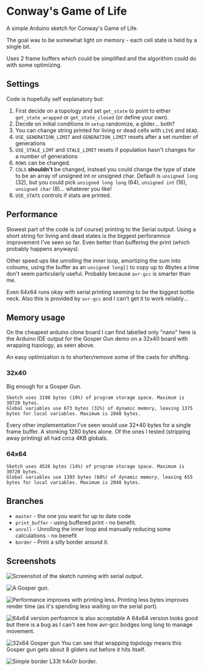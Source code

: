 # Conway's Game of Life

A simple Arduino sketch for Conway's Game of Life.

The goal was to be somewhat light on memory - each cell state is held by a single bit.

Uses 2 frame buffers which could be simplified and the algorithim could do with some optimizing.

## Settings

Code is hopefully self explanatory but:

1. First decide on a topology and set `get_state` to point to either `get_state_wrapped` or `get_state_closed` (or define your own).
2. Decide on initial conditions in `setup` randomize, a glider... both?
3. You can change string printed for living or dead cells with `LIVE` and `DEAD`.
4. `USE_GENERATION_LIMIT` and `GENERATION_LIMIT` resets after a set number of generations
5. `USE_STALE_LIMT` and `STALE_LIMIT` resets if population hasn't changes for a number of generations
6. `ROWS` can be changed.
7. `COLS` **shouldn't** be changed, instead you could change the type of state to be an array of unsigned int or unsigned char. Default is `unsigned long` (32), but you could pick `unsigned long long` (64), `unsigned int` (16), `unsigned char` (8)... whatever you like!
8. `USE_STATS` controls if stats are printed.

## Performance

Slowest part of the code is (of course) printing to the Serial output. Using a short string for living and dead states is the biggest perforamnce improvement I've seen so far. Even better than buffering the print (which probably happens anyways).

Other speed ups like unrolling the inner loop, amortizing the sum into coloums, using the buffer as an `unsigned long[]` to copy up to 4bytes a time don't seem particularly useful. Probably because `avr-gcc` is smarter than me.

Even 64x64 runs okay with serial printing seeming to be the biggest bottle neck. Also this is provided by `avr-gcc` and I can't get it to work reliably...

## Memory usage

On the cheapest arduino clone board I can find labelled only "nano" here is the Arduino IDE output for the Gosper Gun demo on a 32x40 board with wrapping topology, as seen above.

An easy optimization is to shorten/remove some of the casts for shifting. 

### 32x40

Big enough for a Gosper Gun.

```
Sketch uses 3198 bytes (10%) of program storage space. Maximum is 30720 bytes.
Global variables use 673 bytes (32%) of dynamic memory, leaving 1375 bytes for local variables. Maximum is 2048 bytes.
```

Every other implementation I've seen would use 32*40 bytes for a single frame buffer. A stonking 1280 bytes alone. Of the ones I tested (stripping away printing) all had circa 4KB globals.

### 64x64
```
Sketch uses 4526 bytes (14%) of program storage space. Maximum is 30720 bytes.
Global variables use 1393 bytes (68%) of dynamic memory, leaving 655 bytes for local variables. Maximum is 2048 bytes.
```

## Branches

* `master` - the one you want for up to date code
* `print_buffer` - using buffered print - no benefit.
* `unroll` - Unrolling the inner loop and manually reducing some calculations - no benefit
* `border` - Print a silly border around it.

## Screenshots
![Screenshot of the sketch running with serial output](screenshot.png).

![A Gosper gun](screenshot_gosper.png).

![Performance improves with printing less](screenshot-print-buffer.png).
Printing less bytes improves render time (as it's spending less waiting on the serial port).

![64x64 version perfoamce is also acceptable](screenshot-64x64.png)
A 64x64 version looks good but there is a bug as I can't see how avr-gcc bodges long long to manage movement.

![32x64 Gosper gun](screenshot-32x64.png)
You can see that wrapping topology means this Gosper gun gets about 8 gliders out before it hits itself.

![Simple border](screenshot-border.png)
L33t h4x0r border.